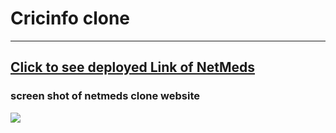 # <h1>Cricinfo clone
  <hr> 
  <h2> <a href="https://admiring-curie-4d4212.netlify.app/"> Click to see deployed Link of NetMeds </a></h2>
  
  <h3> screen shot of netmeds clone website </h3>
  <img src ="web/images/admiring-curie-4d4212.netlify.app_.png" />
